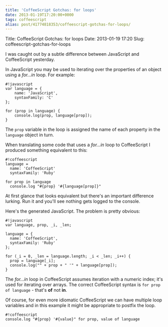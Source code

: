 ```yaml
---
title: 'CoffeeScript Gotchas: for loops'
date: 2013-01-19T17:20:00+0000
tags: coffeescript
alias: post/41774818353/coffeescript-gotchas-for-loops/
---
```


Title: CoffeeScript Gotchas: for loops
Date: 2013-01-19 17:20
Slug: coffeescript-gotchas-for-loops

I was caught out by a subtle difference between JavaScript and CoffeeScript yesterday.

<!-- more -->

In JavaScript you may be used to iterating over the properties of an object using a *for…in* loop. For example:

    #!javascript
    var language = {
        name: 'JavaScript',
        syntaxFamily: 'C'
    };

    for (prop in language) {
        console.log(prop, language[prop]);
    }

The `prop` variable in the loop is assigned the name of each property in the `language` object in turn.

When translating some code that uses a *for…in* loop to CoffeeScript I produced something equivalent to this:

    #!coffeescript
    language =
      name: 'CoffeeScript'
      syntaxFamily: 'Ruby'

    for prop in language
      console.log "#{prop} '#{language[prop]}"

At first glance that looks equivalent but there's an important difference lurking. Run it and you'll see nothing gets logged to the console.

Here's the generated JavaScript. The problem is pretty obvious:

    #!javascript
    var language, prop, _i, _len;

    language = {
      name: 'CoffeeScript',
      syntaxFamily: 'Ruby'
    };

    for (_i = 0, _len = language.length; _i < _len; _i++) {
      prop = language[_i];
      console.log("" + prop + " '" + language[prop]);
    }

The *for…in* loop in CoffeeScript assumes iteration with a numeric index; it's used for iterating over arrays. The correct CoffeeScript syntax is `for prop of language` - that's **of** not **in**.

Of course, for even more idiomatic CoffeeScript we can have multiple loop variables and in this example it might be appropriate to postfix the loop.

    #!coffeescript
    console.log "#{prop} '#{value}" for prop, value of language

